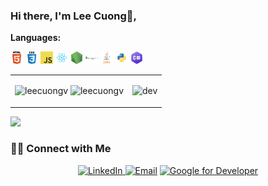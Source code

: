 ### Hi there, I'm Lee Cuong👦,

**Languages:**  

<code><img height="20" src="https://raw.githubusercontent.com/github/explore/80688e429a7d4ef2fca1e82350fe8e3517d3494d/topics/html/html.png"></code>
<code><img height="20" src="https://raw.githubusercontent.com/github/explore/80688e429a7d4ef2fca1e82350fe8e3517d3494d/topics/css/css.png"></code>
<code><img height="20" src="https://raw.githubusercontent.com/github/explore/80688e429a7d4ef2fca1e82350fe8e3517d3494d/topics/javascript/javascript.png"></code>
<code><img height="20" src="https://raw.githubusercontent.com/github/explore/80688e429a7d4ef2fca1e82350fe8e3517d3494d/topics/react/react.png"></code>
<code><img height="20" src="https://raw.githubusercontent.com/github/explore/80688e429a7d4ef2fca1e82350fe8e3517d3494d/topics/nodejs/nodejs.png"></code>
<code><img height="20" src="https://raw.githubusercontent.com/github/explore/80688e429a7d4ef2fca1e82350fe8e3517d3494d/topics/mongodb/mongodb.png"></code>
<code><img height="20" src="https://raw.githubusercontent.com/github/explore/80688e429a7d4ef2fca1e82350fe8e3517d3494d/topics/java/java.png"></code>
<code><img height="20" src="https://raw.githubusercontent.com/github/explore/80688e429a7d4ef2fca1e82350fe8e3517d3494d/topics/python/python.png"></code>
<code><img height="20" src="https://raw.githubusercontent.com/github/explore/80688e429a7d4ef2fca1e82350fe8e3517d3494d/topics/csharp/csharp.png"></code>

<table style="width:100%;">
  <tr>
    <td>
      <img src="https://github-readme-stats.vercel.app/api/top-langs/?username=leecuongv&bg_color=FFFFFF00&text_color=179fa3&layout=compact&hide=CSS&langs_count=10&custom_title=Top%20programing%20language%20used%20!" alt="leecuongv" width="50%"/>
      <img src="https://github-readme-stats.vercel.app/api?username=leecuongv&bg_color=FFFFFF00&text_color=179fa3&show_icons=true&count_private=true&include_all_commits=true&custom_title=Works%20on%20Github" alt="leecuongv" width="50%"/>
    </td>
    <td>
      <p align="center"> 
        <img src="https://media.giphy.com/media/l0Iyn34fotpL8K9wI/giphy.gif" alt="dev" width="100%"/>
      </p>
    </td>
  </tr>
</table>


![](https://komarev.com/ghpvc/?username=leecuongv)

<h3> 🤝🏻 Connect with Me </h3>

<p align="center">
<a href="https://www.linkedin.com/in/leecuongv/"><img alt="LinkedIn" src="https://img.shields.io/badge/LinkedIn-LeeCuongv%20-blue?style=flat-square&logo=linkedin" style="height: 30px;"</a>
<a href="mailto:vancuongle65@gmail.com"><img alt="Email" src="https://img.shields.io/badge/Email-vancuongle65@gmail.com-blue?style=flat-square&logo=gmail" style="height: 30px;"></a>
<a href="https://g.dev/leecuongv"><img alt="Google for Developer" src="https://www.gstatic.com/devrel-devsite/prod/v85aee14ad439a087d9e958f223735d57cdfda16a7f6497504c9ce4a10dce0396/developers/images/lockup-new.svg" style="height: 30px;"></a>
</p>


